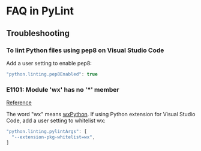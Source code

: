 # FAQ in PyLint

## Troubleshooting

### To lint Python files using pep8 on Visual Studio Code

Add a user setting to enable pep8:

```javascript
"python.linting.pep8Enabled": true
```

### E1101: Module 'wx' has no '*' member

[Reference](https://stackoverflow.com/questions/20553551/how-do-i-get-pylint-to-recognize-numpy-members)

The word "wx" means [wxPython](https://pypi.python.org/pypi/wxPython/). If using Python extension for Visual Studio Code, add a user setting to whitelist wx:

```javascript
"python.linting.pylintArgs": [
  "--extension-pkg-whitelist=wx",
]
```
